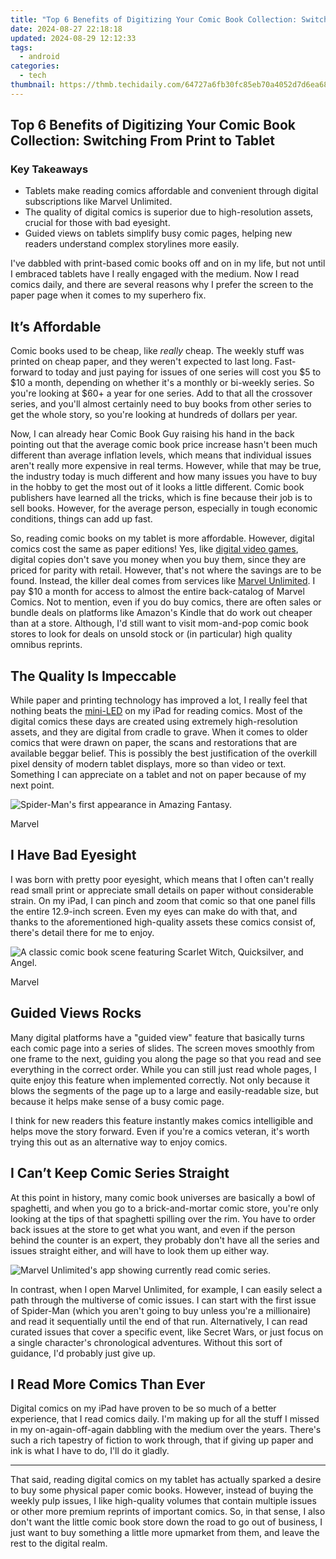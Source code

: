 ```yaml
---
title: "Top 6 Benefits of Digitizing Your Comic Book Collection: Switching From Print to Tablet"
date: 2024-08-27 22:18:18
updated: 2024-08-29 12:12:33
tags:
  - android
categories:
  - tech
thumbnail: https://thmb.techidaily.com/64727a6fb30fc85eb70a4052d7d6ea68ac41c9b68c8e82ebf0f07967ea3707f2.jpg
---
```


## Top 6 Benefits of Digitizing Your Comic Book Collection: Switching From Print to Tablet

### Key Takeaways

* Tablets make reading comics affordable and convenient through digital subscriptions like Marvel Unlimited.
* The quality of digital comics is superior due to high-resolution assets, crucial for those with bad eyesight.
* Guided views on tablets simplify busy comic pages, helping new readers understand complex storylines more easily.

 I've dabbled with print-based comic books off and on in my life, but not until I embraced tablets have I really engaged with the medium. Now I read comics daily, and there are several reasons why I prefer the screen to the paper page when it comes to my superhero fix.

##  It’s Affordable

 Comic books used to be cheap, like _really_ cheap. The weekly stuff was printed on cheap paper, and they weren't expected to last long. Fast-forward to today and just paying for issues of one series will cost you $5 to $10 a month, depending on whether it's a monthly or bi-weekly series. So you're looking at $60+ a year for one series. Add to that all the crossover series, and you'll almost certainly need to buy books from other series to get the whole story, so you're looking at hundreds of dollars per year.

 Now, I can already hear Comic Book Guy raising his hand in the back pointing out that the average comic book price increase hasn't been much different than average inflation levels, which means that individual issues aren't really more expensive in real terms. However, while that may be true, the industry today is much different and how many issues you have to buy in the hobby to get the most out of it looks a little different. Comic book publishers have learned all the tricks, which is fine because their job is to sell books. However, for the average person, especially in tough economic conditions, things can add up fast.

 So, reading comic books on my tablet is more affordable. However, digital comics cost the same as paper editions! Yes, like [digital video games](https://youtube-tips.techidaily.com/024-approved-the-evolution-of-video-from-full-length-to-yt-shorts/), digital copies don't save you money when you buy them, since they are priced for parity with retail. However, that's not where the savings are to be found. Instead, the killer deal comes from services like [Marvel Unlimited](https://www.marvel.com/unlimited). I pay $10 a month for access to almost the entire back-catalog of Marvel Comics. Not to mention, even if you do buy comics, there are often sales or bundle deals on platforms like Amazon's Kindle that do work out cheaper than at a store. Although, I'd still want to visit mom-and-pop comic book stores to look for deals on unsold stock or (in particular) high quality omnibus reprints.

##  The Quality Is Impeccable

 While paper and printing technology has improved a lot, I really feel that nothing beats the [mini-LED](https://change-location.techidaily.com/in-2024-why-does-the-pokemon-go-battle-league-not-available-on-samsung-galaxy-s24-drfone-by-drfone-virtual-android/) on my iPad for reading comics. Most of the digital comics these days are created using extremely high-resolution assets, and they are digital from cradle to grave. When it comes to older comics that were drawn on paper, the scans and restorations that are available beggar belief. This is possibly the best justification of the overkill pixel density of modern tablet displays, more so than video or text. Something I can appreciate on a tablet and not on paper because of my next point.

![Spider-Man's first appearance in Amazing Fantasy.](https://static1.howtogeekimages.com/wordpress/wp-content/uploads/2024/05/spider-man-first-appearance.png) 

Marvel

##  I Have Bad Eyesight

 I was born with pretty poor eyesight, which means that I often can't really read small print or appreciate small details on paper without considerable strain. On my iPad, I can pinch and zoom that comic so that one panel fills the entire 12.9-inch screen. Even my eyes can make do with that, and thanks to the aforementioned high-quality assets these comics consist of, there's detail there for me to enjoy.

![A classic comic book scene featuring Scarlet Witch, Quicksilver, and Angel.](https://static1.howtogeekimages.com/wordpress/wp-content/uploads/2024/05/x-men-clip.jpg) 

Marvel

##  Guided Views Rocks

 Many digital platforms have a "guided view" feature that basically turns each comic page into a series of slides. The screen moves smoothly from one frame to the next, guiding you along the page so that you read and see everything in the correct order. While you can still just read whole pages, I quite enjoy this feature when implemented correctly. Not only because it blows the segments of the page up to a large and easily-readable size, but because it helps make sense of a busy comic page.

 I think for new readers this feature instantly makes comics intelligible and helps move the story forward. Even if you're a comics veteran, it's worth trying this out as an alternative way to enjoy comics.

##  I Can’t Keep Comic Series Straight

 At this point in history, many comic book universes are basically a bowl of spaghetti, and when you go to a brick-and-mortar comic store, you're only looking at the tips of that spaghetti spilling over the rim. You have to order back issues at the store to get what you want, and even if the person behind the counter is an expert, they probably don't have all the series and issues straight either, and will have to look them up either way.

![Marvel Unlimited's app showing currently read comic series.](https://static1.howtogeekimages.com/wordpress/wp-content/uploads/2024/05/marvel-unlimited.jpg) 

 In contrast, when I open Marvel Unlimited, for example, I can easily select a path through the multiverse of comic issues. I can start with the first issue of Spider-Man (which you aren't going to buy unless you're a millionaire) and read it sequentially until the end of that run. Alternatively, I can read curated issues that cover a specific event, like Secret Wars, or just focus on a single character's chronological adventures. Without this sort of guidance, I'd probably just give up.

##  I Read More Comics Than Ever

 Digital comics on my iPad have proven to be so much of a better experience, that I read comics daily. I'm making up for all the stuff I missed in my on-again-off-again dabbling with the medium over the years. There's such a rich tapestry of fiction to work through, that if giving up paper and ink is what I have to do, I'll do it gladly.

---

 That said, reading digital comics on my tablet has actually sparked a desire to buy some physical paper comic books. However, instead of buying the weekly pulp issues, I like high-quality volumes that contain multiple issues or other more premium reprints of important comics. So, in that sense, I also don't want the little comic book store down the road to go out of business, I just want to buy something a little more upmarket from them, and leave the rest to the digital realm.

<ins class="adsbygoogle"
     style="display:block"
     data-ad-format="autorelaxed"
     data-ad-client="ca-pub-7571918770474297"
     data-ad-slot="1223367746"></ins>



<ins class="adsbygoogle"
     style="display:block"
     data-ad-client="ca-pub-7571918770474297"
     data-ad-slot="8358498916"
     data-ad-format="auto"
     data-full-width-responsive="true"></ins>
